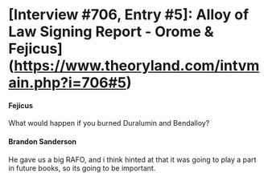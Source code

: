 # [Interview #706, Entry #5]: Alloy of Law Signing Report - Orome & Fejicus](https://www.theoryland.com/intvmain.php?i=706#5)

#### Fejicus

What would happen if you burned Duralumin and Bendalloy?

#### Brandon Sanderson

He gave us a big RAFO, and i think hinted at that it was going to play a part in future books, so its going to be important.

